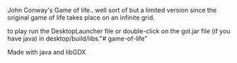 John Conway's Game of life.. well sort of but a limited version since the original game of life takes place on an infinite grid.

to play run the DesktopLauncher file or double-click on the gol.jar file (if you have java) in desktop/build/libs."# game-of-life" 

Made with java and libGDX
